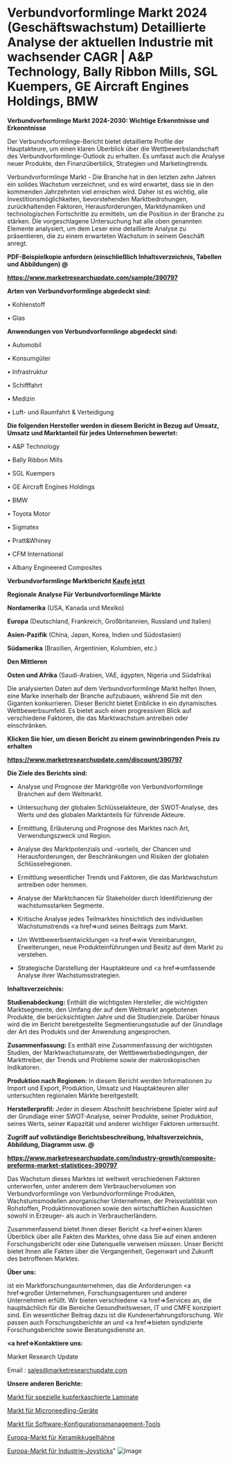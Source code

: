 # Verbundvorformlinge Markt 2024 (Geschäftswachstum) Detaillierte Analyse der aktuellen Industrie mit wachsender CAGR | A&P Technology, Bally Ribbon Mills, SGL Kuempers, GE Aircraft Engines Holdings, BMW

<strong>Verbundvorformlinge Markt 2024-2030: Wichtige Erkenntnisse und Erkenntnisse</strong>

Der Verbundvorformlinge-Bericht bietet detaillierte Profile der Hauptakteure, um einen klaren Überblick über die Wettbewerbslandschaft des Verbundvorformlinge-Outlook zu erhalten. Es umfasst auch die Analyse neuer Produkte, den Finanzüberblick, Strategien und Marketingtrends.

Verbundvorformlinge Markt - Die Branche hat in den letzten zehn Jahren ein solides Wachstum verzeichnet, und es wird erwartet, dass sie in den kommenden Jahrzehnten viel erreichen wird. Daher ist es wichtig, alle Investitionsmöglichkeiten, bevorstehenden Marktbedrohungen, zurückhaltenden Faktoren, Herausforderungen, Marktdynamiken und technologischen Fortschritte zu ermitteln, um die Position in der Branche zu stärken. Die vorgeschlagene Untersuchung hat alle oben genannten Elemente analysiert, um dem Leser eine detaillierte Analyse zu präsentieren, die zu einem erwarteten Wachstum in seinem Geschäft anregt.



<strong><b>PDF-Beispielkopie anfordern (einschließlich Inhaltsverzeichnis, Tabellen und Abbildungen) @ </b></strong>

<strong><a href=https://www.marketresearchupdate.com/sample/390797>

<strong>https://www.marketresearchupdate.com/sample/390797</u></a></strong></strong>



<strong>Arten von Verbundvorformlinge abgedeckt sind:</strong>

• Kohlenstoff

• Glas



<strong>Anwendungen von Verbundvorformlinge abgedeckt sind:</strong>

• Automobil

• Konsumgüter

• Infrastruktur

• Schifffahrt

• Medizin

• Luft- und Raumfahrt & Verteidigung



<strong>Die folgenden Hersteller werden in diesem Bericht in Bezug auf Umsatz, Umsatz und Marktanteil für jedes Unternehmen bewertet:</strong>

• A&P Technology

• Bally Ribbon Mills

• SGL Kuempers

• GE Aircraft Engines Holdings

• BMW

• Toyota Motor

• Sigmatex

• Pratt&Whiney

• CFM International

• Albany Engineered Composites



<strong>Verbundvorformlinge Marktbericht <a href=https://www.marketresearchupdate.com/buynow/390797>Kaufe jetzt</a></strong>



<strong>Regionale Analyse Für Verbundvorformlinge Märkte</strong>



<strong>Nordamerika</strong> (USA, Kanada und Mexiko)



<strong>Europa</strong> (Deutschland, Frankreich, Großbritannien, Russland und Italien)



<strong>Asien-Pazifik</strong> (China, Japan, Korea, Indien und Südostasien)



<strong>Südamerika</strong> (Brasilien, Argentinien, Kolumbien, etc.)



<strong>Den Mittleren</strong> 

<strong>Osten und Afrika</strong> (Saudi-Arabien, VAE, ägypten, Nigeria und Südafrika)

Die analysierten Daten auf dem Verbundvorformlinge Markt helfen Ihnen, eine Marke innerhalb der Branche aufzubauen, während Sie mit den Giganten konkurrieren. Dieser Bericht bietet Einblicke in ein dynamisches Wettbewerbsumfeld. Es bietet auch einen progressiven Blick auf verschiedene Faktoren, die das Marktwachstum antreiben oder einschränken.



<strong>Klicken Sie hier, um diesen Bericht zu einem gewinnbringenden Preis zu erhalten
</strong>

<strong><a href=https://www.marketresearchupdate.com/discount/390797>https://www.marketresearchupdate.com/discount/390797</b></u></strong></a>



<strong>Die Ziele des Berichts sind:</strong>

- Analyse und Prognose der Marktgröße von Verbundvorformlinge Branchen auf dem Weltmarkt.

- Untersuchung der globalen Schlüsselakteure, der SWOT-Analyse, des Werts und des globalen Marktanteils für führende Akteure.

- Ermittlung, Erläuterung und Prognose des Marktes nach Art, Verwendungszweck und Region.

- Analyse des Marktpotenzials und -vorteils, der Chancen und Herausforderungen, der Beschränkungen und Risiken der globalen Schlüsselregionen.

- Ermittlung wesentlicher Trends und Faktoren, die das Marktwachstum antreiben oder hemmen.

- Analyse der Marktchancen für Stakeholder durch Identifizierung der wachstumsstarken Segmente.

- Kritische Analyse jedes Teilmarktes hinsichtlich des individuellen Wachstumstrends <a href=>und</a> seines Beitrags zum Markt.

- Um Wettbewerbsentwicklungen <a href=>wie</a> Vereinbarungen, Erweiterungen, neue Produkteinführungen und Besitz auf dem Markt zu verstehen.

- Strategische Darstellung der Hauptakteure und <a href=>umfas</a>sende Analyse ihrer Wachstumsstrategien.



<strong>Inhaltsverzeichnis:</strong>



<strong>Studienabdeckung:</strong> Enthält die wichtigsten Hersteller, die wichtigsten Marktsegmente, den Umfang der auf dem Weltmarkt angebotenen Produkte, die berücksichtigten Jahre und die Studienziele. Darüber hinaus wird die im Bericht bereitgestellte Segmentierungsstudie auf der Grundlage der Art des Produkts und der Anwendung angesprochen.



<strong>Zusammenfassung:</strong> Es enthält eine Zusammenfassung der wichtigsten Studien, der Marktwachstumsrate, der Wettbewerbsbedingungen, der Markttreiber, der Trends und Probleme sowie der makroskopischen Indikatoren.



<strong>Produktion nach Regionen:</strong> In diesem Bericht werden Informationen zu Import und Export, Produktion, Umsatz und Hauptakteuren aller untersuchten regionalen Märkte bereitgestellt.



<strong>Herstellerprofil:</strong> Jeder in diesem Abschnitt beschriebene Spieler wird auf der Grundlage einer SWOT-Analyse, seiner Produkte, seiner Produktion, seines Werts, seiner Kapazität und anderer wichtiger Faktoren untersucht.



<strong><b>Zugriff auf vollständige Berichtsbeschreibung, Inhaltsverzeichnis, Abbildung, Diagramm usw. @ </b></strong>

<strong><a href=https://www.marketresearchupdate.com/industry-growth/composite-preforms-market-statistices-390797>https://www.marketresearchupdate.com/industry-growth/composite-preforms-market-statistices-390797</a></strong>

Das Wachstum dieses Marktes ist weltweit verschiedenen Faktoren unterworfen, unter anderem dem Verbrauchervolumen von Verbundvorformlinge von Verbundvorformlinge Produkten, Wachstumsmodellen anorganischer Unternehmen, der Preisvolatilität von Rohstoffen, Produktinnovationen sowie den wirtschaftlichen Aussichten sowohl in Erzeuger- als auch in Verbraucherländern.

Zusammenfassend bietet Ihnen dieser Bericht <a href=>einen</a> klaren Überblick über alle Fakten des Marktes, ohne dass Sie auf einen anderen Forschungsbericht oder eine Datenquelle verweisen müssen. Unser Bericht bietet Ihnen alle Fakten über die Vergangenheit, Gegenwart und Zukunft des betroffenen Marktes.



<strong>Über uns:</strong>

 ist ein Marktforschungsunternehmen, das die Anforderungen <a href=>großer</a> Unternehmen, Forschungsagenturen und anderer Unternehmen erfüllt. Wir bieten verschiedene <a href=>Services</a> an, die hauptsächlich für die Bereiche Gesundheitswesen, IT und CMFE konzipiert sind. Ein wesentlicher Beitrag dazu ist die Kundenerfahrungsforschung. Wir passen auch Forschungsberichte an und <a href=>bieten</a> syndizierte Forschungsberichte sowie Beratungsdienste an.



<strong><a href=>Kontaktiere uns:</a></strong>

Market Research Update

Email : sales@marketresearchupdate.com



<strong>Unsere anderen Berichte:</strong>

<a href=https://www.linkedin.com/pulse/special-copper-clad-laminate-market-size-region>Markt für spezielle kupferkaschierte Laminate</a>

<a href=https://www.linkedin.com/pulse/microneedling-devices-market-opportunities-stay>Markt für Microneedling-Geräte</a>

<a href=https://www.linkedin.com/pulse/software-configuration-management-tools-market-2f>Markt für Software-Konfigurationsmanagement-Tools</a>

<a href=https://www.linkedin.com/pulse/europe-ceramic-ball-valve-market-2023-2030>Europa-Markt für Keramikkugelhähne</a>

<a href=https://www.linkedin.com/pulse/europe-industrial-joysticks-market-trends-2023>Europa-Markt für Industrie-Joysticks</a>"
![image](https://github.com/Gayatrikarjule/Market-Analysis-361/assets/97346546/efd1e3b9-ac78-4d96-9509-517093ba2222)
